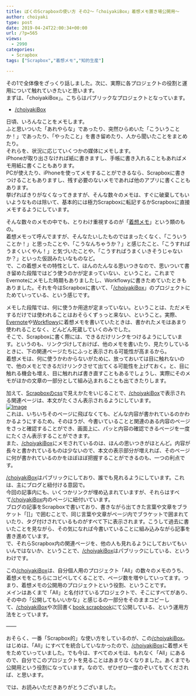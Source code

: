 ```yaml
---
title: ぼくのScrapboxの使い方 その2〜「choiyakiBox」着想メモ置き場公開用〜
author: choiyaki
type: post
date: 2019-04-24T22:00:34+00:00
url: /?p=565
views:
  - 2990
categories:
  - Scrapbox
tags: ["Scrapbox","着想メモ","知的生産"]

---
```

その1で全体像をざっくり話しました。次に、実際に各プロジェクトの役割と運用について触れていきたいと思います。  
まずは、「choiyakiBox」。こちらはパブリックなプロジェクトとなっています。

  * <a href="https://scrapbox.io/choiyaki-hondana/" draggable="false">/choiyakiBox</a>

日頃、いろんなことをメモします。  
ふと思いついた「あれやらな」であったり、突然ひらめいた「こういうことか！」であったり、「やったこと」を書き留めたり、人から聞いたことをまとめたり。  
それらを、状況に応じていくつかの媒体にメモします。  
iPhoneが取り出さなければ紙に書きますし、手帳に書き入れることもあればメモ用紙に書くこともあります。  
PCが使えたり、iPhoneを使ってメモすることができるなら、Scrapboxに書きつけることもありますし、残す必要のないメモであれば他のアプリに書くこともあります。  
挙げればきりがなくなってきますが、そんな数々のメモは、すぐに破棄してもいいようなものは除いて、基本的には極力Scrapboxに転記するかScrapboxに直接メモするようにしています。

そんな数々のメモの中でも、とりわけ重視するのが「[着想メモ][1]」という類のもの。  
着想メモって呼んでますが、そんなたいしたものではまったくなく、「こういうことか！」と思ったことや、「こうなんちゃうか？」と感じたこと、「こうすればうまくいくやん！」と気づいたことや、「こうすればうまくいきそうじゃないか？」といった仮説みたいなものなど。  
で、この着想メモの特性として、ほんのたんなる思いつきなので、思いついて書き留めた段階ではどう使うのかが定まっていない、ということ。これまでEvernoteにメモした時期もありましたし、Workflowyに書きためていたときもありました。それを今はScrapboxに書いて、「[/choiyakiBox][2]」のプロジェクトにためていっている、という感じです。

メモした段階では、何に使うか用途が定まっていない。ということは、ただメモするだけでは使われることはおそらくずぅっと来ない、ということ。実際、[Evernote][3]や[Workflowy][4]に着想メモを書いていたときは、書かれたメモはあまり使われることなく、どんどん死蔵していくのみでした。  
そこで、Scrapboxに書く際には、できるだけリンクをつけるようにしています。というのも、リンクづけしておけば、他のメモを書いたり、見たりしているときに、下の関連ページたちにふっと表示される可能性が高まるから。  
着想メモは、何に使うかわからないがために、放っておいては目に触れないので、他のメモとできるだけリンクさせて出てくる可能性を上げておく。と、目に触れる機会も増え、目に触れれば書き直すこともあるでしょうし、実際にそのメモがほかの文章の一部分として組み込まれることも出てきたりします。

加えて、[Scrapboxのcss][5]で見えかたをいじることで、[/choiyakiBox][2]で表示される関連ページは、本文がたくさん表示されるようにしています。  
[![Image][6]][7]  
これは、いちいちそのページに飛ばなくても、どんな内容が書かれているのかわかるようにするため。そのほうが、今書いていることと関連のある内容のページをさっと確認することができ、画面上に、パッと内容の確認できるページを一度にたくさん表示することができます。  
また、[/choiyakiBox][2]にメモされているのは、ほんの思いつきがほとんど。内容が長々と書かれているものは少ないので、本文の表示部分が増えれば、そのページに何が書かれているのかをほぼほぼ把握することができるのも、一つの利点です。

[/choiyakiBox][2]はパブリックにしており、誰でも見れるようにしています。これは、主にブログと紐付ける意図で。  
今回の記事内にも、いくつかリンクが埋め込まれていますが、それらはすべて[/choiyakiBox][2]内のページに紐付いています。  
ブログの記事をScrapboxで書いており、書きながら出てきた言葉や文章をブラケット「[]」で囲むことで、同じ言葉や文章がページ内でブラケットで囲まれていたり、タグ付けされているものがすべて下に表示されます。こうして過去に書いたことを見ながら、その気になれば今書いていることに組み込みながら記事を書き進めています。  
で、それらScrapbox内の関連ページを、他の人も見れるようにしておいてもいいんではないか、ということで、[/choiyakiBox][2]はパブリックにしている、というわけです。

この[/choiyakiBox][2]は、自分個人用のプロジェクト「All」の数々のメモのうち、着想メモをこちらにコピペしてくることで、ページ数を増やしていってます。つまり、着想メモの公開用のプロジェクトという役割、ということです。  
メインはあくまで「All」と名付けているプロジェクトで、そこにすべてがあり、その中の「公開してもいいかな」と感じるの一部分をそのままコピーして、[/choiyakiBox][2]や次回書く[book scrapbook][2]にて公開している、という運用方法をとっています。

——

おそらく、一番「Scrapbox的」な使い方をしているのが、この[/choiyakiBox][2]。  
はじめは、「All」にすべてを統合していなかったので、[/choiyakiBox][2]に着想メモをためていっていました。でも今は、すべてのメモは、もれなく「All」にあるので、自分でこのプロジェクトを見ることはあまりなくなりました。あくまでも公開用という役割になっています。なので、ぜひぜひ一度のぞいてもてくだされば、と思います。

では、お読みいただきありがとうございました。

 [1]: https://scrapbox.io/choiyaki-hondana/%E7%9D%80%E6%83%B3%E3%83%A1%E3%83%A2
 [2]: https://scrapbox.io/choiyaki-hondana/
 [3]: https://scrapbox.io/choiyaki-hondana/Evernote
 [4]: https://scrapbox.io/choiyaki-hondana/Workflowy
 [5]: https://scrapbox.io/choiyaki-hondana/Scrapbox%E3%81%AEcss
 [6]: https://gyazo.com/88edc19153b2b33ecf01262bdfcb13c4/thumb/1000
 [7]: https://gyazo.com/88edc19153b2b33ecf01262bdfcb13c4